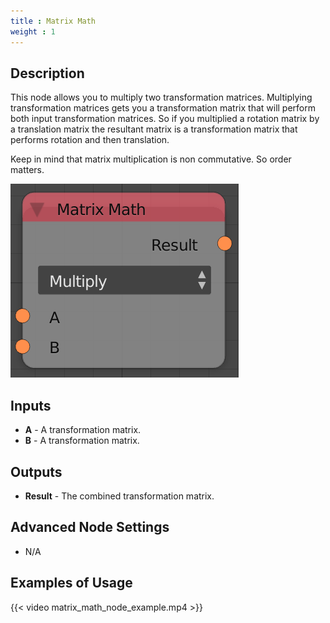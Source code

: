```yaml
---
title : Matrix Math
weight : 1
---
```


## Description

This node allows you to multiply two transformation matrices.
Multiplying transformation matrices gets you a transformation matrix
that will perform both input transformation matrices. So if you
multiplied a rotation matrix by a translation matrix the resultant
matrix is a transformation matrix that performs rotation and then
translation.

Keep in mind that matrix multiplication is non commutative. So order
matters.

![image](matrix_math_node.png)

## Inputs

  - **A** - A transformation matrix.
  - **B** - A transformation matrix.

## Outputs

  - **Result** - The combined transformation matrix.

## Advanced Node Settings

  - N/A

## Examples of Usage

{{< video matrix_math_node_example.mp4 >}}
